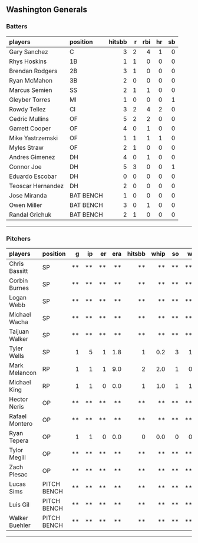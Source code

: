 ## Washington Generals

### Batters

 
|players           |position  | hitsbb|  r| rbi| hr| sb| 
|:-----------------|:---------|------:|--:|---:|--:|--:| 
|Gary Sanchez      |C         |      3|  2|   4|  1|  0| 
|Rhys Hoskins      |1B        |      1|  1|   0|  0|  0| 
|Brendan Rodgers   |2B        |      3|  1|   0|  0|  0| 
|Ryan McMahon      |3B        |      2|  0|   0|  0|  0| 
|Marcus Semien     |SS        |      2|  1|   1|  0|  0| 
|Gleyber Torres    |MI        |      1|  0|   0|  0|  1| 
|Rowdy Tellez      |CI        |      3|  2|   4|  2|  0| 
|Cedric Mullins    |OF        |      5|  2|   2|  0|  0| 
|Garrett Cooper    |OF        |      4|  0|   1|  0|  0| 
|Mike Yastrzemski  |OF        |      1|  1|   1|  1|  0| 
|Myles Straw       |OF        |      2|  1|   0|  0|  0| 
|Andres Gimenez    |DH        |      4|  0|   1|  0|  0| 
|Connor Joe        |DH        |      5|  3|   0|  0|  1| 
|Eduardo Escobar   |DH        |      0|  0|   0|  0|  0| 
|Teoscar Hernandez |DH        |      2|  0|   0|  0|  0| 
|Jose Miranda      |BAT BENCH |      1|  0|   0|  0|  0| 
|Owen Miller       |BAT BENCH |      3|  0|   1|  0|  0| 
|Randal Grichuk    |BAT BENCH |      2|  1|   0|  0|  0| 


* * *

### Pitchers

 
|players        |position    |  g| ip| er| era| hitsbb| whip| so|  w| sv| 
|:--------------|:-----------|--:|--:|--:|---:|------:|----:|--:|--:|--:| 
|Chris Bassitt  |SP          | **| **| **|  **|     **|   **| **| **| **| 
|Corbin Burnes  |SP          | **| **| **|  **|     **|   **| **| **| **| 
|Logan Webb     |SP          | **| **| **|  **|     **|   **| **| **| **| 
|Michael Wacha  |SP          | **| **| **|  **|     **|   **| **| **| **| 
|Taijuan Walker |SP          | **| **| **|  **|     **|   **| **| **| **| 
|Tyler Wells    |SP          |  1|  5|  1| 1.8|      1|  0.2|  3|  1|  0| 
|Mark Melancon  |RP          |  1|  1|  1| 9.0|      2|  2.0|  1|  0|  0| 
|Michael King   |RP          |  1|  1|  0| 0.0|      1|  1.0|  1|  1|  0| 
|Hector Neris   |OP          | **| **| **|  **|     **|   **| **| **| **| 
|Rafael Montero |OP          | **| **| **|  **|     **|   **| **| **| **| 
|Ryan Tepera    |OP          |  1|  1|  0| 0.0|      0|  0.0|  0|  0|  0| 
|Tylor Megill   |OP          | **| **| **|  **|     **|   **| **| **| **| 
|Zach Plesac    |OP          | **| **| **|  **|     **|   **| **| **| **| 
|Lucas Sims     |PITCH BENCH | **| **| **|  **|     **|   **| **| **| **| 
|Luis Gil       |PITCH BENCH | **| **| **|  **|     **|   **| **| **| **| 
|Walker Buehler |PITCH BENCH | **| **| **|  **|     **|   **| **| **| **| 


* * *



